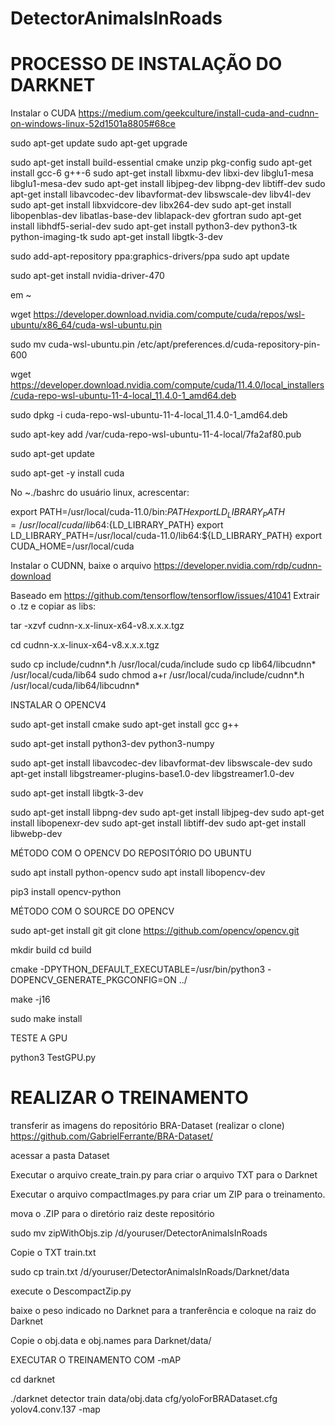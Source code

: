# DetectorAnimalsInRoads

# PROCESSO DE INSTALAÇÃO DO DARKNET

Instalar o CUDA
https://medium.com/geekculture/install-cuda-and-cudnn-on-windows-linux-52d1501a8805#68ce

sudo apt-get update
sudo apt-get upgrade

sudo apt-get install build-essential cmake unzip pkg-config
sudo apt-get install gcc-6 g++-6 
sudo apt-get install libxmu-dev libxi-dev libglu1-mesa libglu1-mesa-dev
sudo apt-get install libjpeg-dev libpng-dev libtiff-dev
sudo apt-get install libavcodec-dev libavformat-dev libswscale-dev libv4l-dev
sudo apt-get install libxvidcore-dev libx264-dev
sudo apt-get install libopenblas-dev libatlas-base-dev liblapack-dev gfortran
sudo apt-get install libhdf5-serial-dev
sudo apt-get install python3-dev python3-tk python-imaging-tk
sudo apt-get install libgtk-3-dev

sudo add-apt-repository ppa:graphics-drivers/ppa
sudo apt update

sudo apt-get install nvidia-driver-470

em ~

wget https://developer.download.nvidia.com/compute/cuda/repos/wsl-ubuntu/x86_64/cuda-wsl-ubuntu.pin

sudo mv cuda-wsl-ubuntu.pin /etc/apt/preferences.d/cuda-repository-pin-600

wget https://developer.download.nvidia.com/compute/cuda/11.4.0/local_installers/cuda-repo-wsl-ubuntu-11-4-local_11.4.0-1_amd64.deb

sudo dpkg -i cuda-repo-wsl-ubuntu-11-4-local_11.4.0-1_amd64.deb

sudo apt-key add /var/cuda-repo-wsl-ubuntu-11-4-local/7fa2af80.pub

sudo apt-get update

sudo apt-get -y install cuda


No ~./bashrc do usuário linux, acrescentar:

export PATH=/usr/local/cuda-11.0/bin:${PATH}
export LD_LIBRARY_PATH=/usr/local/cuda/lib64:${LD_LIBRARY_PATH}
export LD_LIBRARY_PATH=/usr/local/cuda-11.0/lib64:${LD_LIBRARY_PATH}
export CUDA_HOME=/usr/local/cuda

Instalar o CUDNN, baixe o arquivo
https://developer.nvidia.com/rdp/cudnn-download


Baseado em https://github.com/tensorflow/tensorflow/issues/41041 
Extrair o .tz e copiar as libs:

tar -xzvf cudnn-x.x-linux-x64-v8.x.x.x.tgz

cd cudnn-x.x-linux-x64-v8.x.x.x.tgz

sudo cp include/cudnn*.h /usr/local/cuda/include
sudo cp lib64/libcudnn* /usr/local/cuda/lib64
sudo chmod a+r /usr/local/cuda/include/cudnn*.h /usr/local/cuda/lib64/libcudnn*


INSTALAR O OPENCV4

sudo apt-get install cmake
sudo apt-get install gcc g++

sudo apt-get install python3-dev python3-numpy

sudo apt-get install libavcodec-dev libavformat-dev libswscale-dev
sudo apt-get install libgstreamer-plugins-base1.0-dev libgstreamer1.0-dev


sudo apt-get install libgtk-3-dev

sudo apt-get install libpng-dev
sudo apt-get install libjpeg-dev
sudo apt-get install libopenexr-dev
sudo apt-get install libtiff-dev
sudo apt-get install libwebp-dev

MÉTODO COM O OPENCV DO REPOSITÓRIO DO UBUNTU

sudo apt install python-opencv
sudo apt install libopencv-dev

pip3 install opencv-python


MÉTODO COM O SOURCE DO OPENCV

sudo apt-get install git
git clone https://github.com/opencv/opencv.git


mkdir build
cd build

cmake -DPYTHON_DEFAULT_EXECUTABLE=/usr/bin/python3 -DOPENCV_GENERATE_PKGCONFIG=ON ../

make -j16

sudo make install

TESTE A GPU

python3 TestGPU.py


# REALIZAR O TREINAMENTO


transferir as imagens do repositório BRA-Dataset (realizar o clone)
https://github.com/GabrielFerrante/BRA-Dataset/

acessar a pasta Dataset

Executar o arquivo create_train.py para criar o arquivo TXT para o Darknet

Executar o arquivo compactImages.py para criar um ZIP para o treinamento.

mova o .ZIP para o diretório raiz deste repositório

sudo mv zipWithObjs.zip /d/youruser/DetectorAnimalsInRoads

Copie o TXT train.txt

sudo cp train.txt /d/youruser/DetectorAnimalsInRoads/Darknet/data

execute o DescompactZip.py 

baixe o peso indicado no Darknet para a tranferência e coloque na raiz do Darknet

Copie o obj.data e obj.names para Darknet/data/

EXECUTAR O TREINAMENTO COM -mAP

cd darknet

./darknet detector train data/obj.data cfg/yoloForBRADataset.cfg yolov4.conv.137 -map




